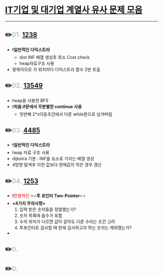 # [IT기업 및 대기업 계열사 유사 문제 모음](https://www.acmicpc.net/workbook/view/8708)

---

## ✏️<span style="color:#A9CBD7">01.</span> [1238](https://www.acmicpc.net/problem/1238)

- ❗️**일반적인 다익스트라**
  - dist INF 배열 생성후 최소 Cost check
  - heap자료구조 사용
- 왕복이므로 각 위치마다 다익스트라 함수 2번 호출

## ✏️<span style="color:#A9CBD7">02.</span> [13549](https://www.acmicpc.net/problem/13549)

- heap을 사용한 BFS
- ❗️**처음 if문에서 무분별한 continue 사용**
  - 첫번째 2\*x이동조건에서 다른 while문으로 넘겨버림

## ✏️<span style="color:#A9CBD7">03.</span> [4485](https://www.acmicpc.net/problem/4485)

- ❗️**일반적인 다익스트라**
- heap 자료 구조 사용
- dijkstra 기본 : INF를 요소로 가지는 배열 생성
- 4방향 탐색후 이전 값보다 현재값이 작은 경우 갱신

## ✏️<span style="color:#A9CBD7">04.</span> [1253](https://www.acmicpc.net/problem/1253)

- ❗️<span style="color:red">전형적인 </span>⭐️⭐️**투 포인터 Two-Pointer**⭐️⭐️
- **<4가지 주의사항>**
  1. 입력 받은 숫자들을 정렬했는가?
  2. 숫자 목록에 음수가 포함
  3. 수의 위치가 다르면 값이 같아도 다른 수라는 조건 고려
  4. 투포인터로 검사할 때 현재 검사하고자 하는 숫자는 제외했는가?
-

## ✏️<span style="color:#A9CBD7">0.</span> [](https://www.acmicpc.net/problem/)

## ✏️<span style="color:#A9CBD7">0.</span> [](https://www.acmicpc.net/problem/)
